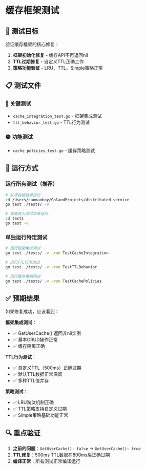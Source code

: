 # 缓存框架测试

## 🎯 测试目标

验证缓存框架的核心修复：
1. **框架初始化修复** - 缓存API不再返回nil
2. **TTL过期修复** - 自定义TTL正确工作
3. **策略功能验证** - LRU、TTL、Simple策略正常

## 📋 测试文件

### 🔴 关键测试
- `cache_integration_test.go` - 框架集成测试
- `ttl_behavior_test.go` - TTL行为测试

### 🟡 功能测试  
- `cache_policies_test.go` - 缓存策略测试

## 🚀 运行方式

### 运行所有测试（推荐）
```bash
# 从项目根目录运行
cd /Users/caomaoboy/GolandProjects/distributed-service
go test ./tests/ -v

# 或者进入测试目录运行
cd tests
go test -v
```

### 单独运行特定测试
```bash
# 运行框架集成测试
go test ./tests/ -v -run TestCacheIntegration

# 运行TTL行为测试
go test ./tests/ -v -run TestTTLBehavior

# 运行缓存策略测试
go test ./tests/ -v -run TestCachePolicies
```

## ✅ 预期结果

如果修复成功，应该看到：

**框架集成测试**：
- ✅ GetUserCache() 返回非nil实例
- ✅ 基本CRUD操作正常
- ✅ 缓存隔离正确

**TTL行为测试**：
- ✅ 自定义TTL（500ms）正确过期
- ✅ 默认TTL数据正常保留
- ✅ 多种TTL值并存

**策略测试**：
- ✅ LRU淘汰机制正确
- ✅ TTL策略支持自定义过期
- ✅ Simple策略基础功能正常

## 🔍 重点验证

1. **之前的问题**：`GetUserCache(): false` → `GetUserCache(): true`
2. **TTL修复**：500ms TTL数据在800ms后正确过期
3. **编译正常**：所有测试正常编译运行
